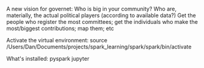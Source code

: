 A new vision for governet:
Who is big in your community? Who are, materially, the actual political players (according to available data?)
Get the people who register the most committees; get the individuals who make the most/biggest contributions; map them; etc

Activate the virtual environment:
source /Users/Dan/Documents/projects/spark_learning/spark/spark/bin/activate

What's installed:
pyspark
jupyter
